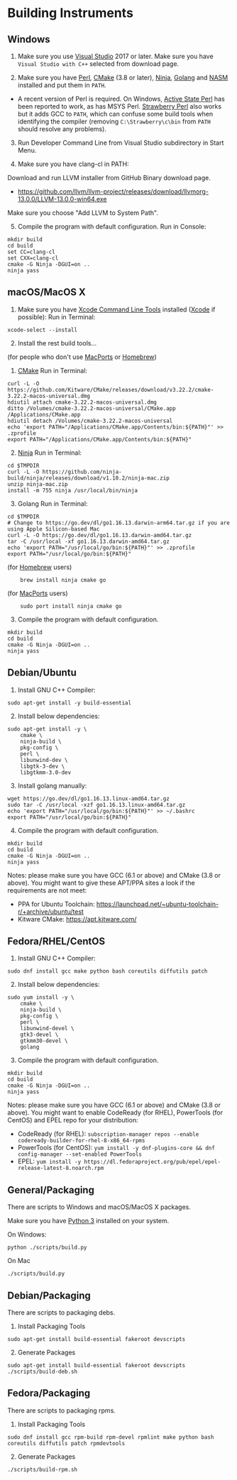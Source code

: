 # Building Instruments

## Windows

1. Make sure you use [Visual Studio][vs] 2017 or later.
Make sure you have `Visual Studio with C++` selected from download page.

2. Make sure you have [Perl], [CMake] (3.8 or later), [Ninja], [Golang] and [NASM] installed and put them in `PATH`.

  * A recent version of Perl is required.
    On Windows, [Active State Perl](http://www.activestate.com/activeperl/) has been reported to work, as has MSYS Perl.
    [Strawberry Perl](http://strawberryperl.com/) also works but it adds GCC to `PATH`,
    which can confuse some build tools when identifying the compiler
    (removing `C:\Strawberry\c\bin` from `PATH` should resolve any problems).

3. Run Developer Command Line from Visual Studio subdirectory in Start Menu.

4. Make sure you have clang-cl in PATH:

Download and run LLVM installer from GitHub Binary download page.
- https://github.com/llvm/llvm-project/releases/download/llvmorg-13.0.0/LLVM-13.0.0-win64.exe

Make sure you choose "Add LLVM to System Path".

5. Compile the program with default configuration.
Run in Console:
```
mkdir build
cd build
set CC=clang-cl
set CXX=clang-cl
cmake -G Ninja -DGUI=on ..
ninja yass
```

## macOS/MacOS X

1. Make sure you have [Xcode Command Line Tools][xcode-commandline] installed ([Xcode] if possible):
Run in Terminal:
```
xcode-select --install
```
2. Install the rest build tools...

(for people who don't use [MacPorts] or [Homebrew])

1. [CMake]
Run in Terminal:
```
curl -L -O https://github.com/Kitware/CMake/releases/download/v3.22.2/cmake-3.22.2-macos-universal.dmg
hdiutil attach cmake-3.22.2-macos-universal.dmg
ditto /Volumes/cmake-3.22.2-macos-universal/CMake.app /Applications/CMake.app
hdiutil detach /Volumes/cmake-3.22.2-macos-universal
echo 'export PATH="/Applications/CMake.app/Contents/bin:${PATH}"' >> .zprofile
export PATH="/Applications/CMake.app/Contents/bin:${PATH}"
```
2. [Ninja]
Run in Terminal:
```
cd $TMPDIR
curl -L -O https://github.com/ninja-build/ninja/releases/download/v1.10.2/ninja-mac.zip
unzip ninja-mac.zip
install -m 755 ninja /usr/local/bin/ninja
```
3. Golang
Run in Terminal:
```
cd $TMPDIR
# Change to https://go.dev/dl/go1.16.13.darwin-arm64.tar.gz if you are using Apple Silicon-based Mac
curl -L -O https://go.dev/dl/go1.16.13.darwin-amd64.tar.gz
tar -C /usr/local -xf go1.16.13.darwin-amd64.tar.gz
echo 'export PATH="/usr/local/go/bin:${PATH}"' >> .zprofile
export PATH="/usr/local/go/bin:${PATH}"
```

(for [Homebrew] users)

```
    brew install ninja cmake go
```

(for [MacPorts] users)

```
    sudo port install ninja cmake go
```

3. Compile the program with default configuration.
```
mkdir build
cd build
cmake -G Ninja -DGUI=on ..
ninja yass
```


## Debian/Ubuntu
1. Install GNU C++ Compiler:
```
sudo apt-get install -y build-essential
```
2. Install below dependencies:
```
sudo apt-get install -y \
    cmake \
    ninja-build \
    pkg-config \
    perl \
    libunwind-dev \
    libgtk-3-dev \
    libgtkmm-3.0-dev

```
3. Install golang manually:
```
wget https://go.dev/dl/go1.16.13.linux-amd64.tar.gz
sudo tar -C /usr/local -xzf go1.16.13.linux-amd64.tar.gz
echo 'export PATH="/usr/local/go/bin:${PATH}"' >> ~/.bashrc
export PATH="/usr/local/go/bin:${PATH}"
```
4. Compile the program with default configuration.
```
mkdir build
cd build
cmake -G Ninja -DGUI=on ..
ninja yass
```

Notes: please make sure you have GCC (6.1 or above) and CMake (3.8 or above).
You might want to give these APT/PPA sites a look if the requirements are not meet:
- PPA for Ubuntu Toolchain: https://launchpad.net/~ubuntu-toolchain-r/+archive/ubuntu/test
- Kitware CMake: https://apt.kitware.com/

## Fedora/RHEL/CentOS
1. Install GNU C++ Compiler:
```
sudo dnf install gcc make python bash coreutils diffutils patch
```
2. Install below dependencies:
```
sudo yum install -y \
    cmake \
    ninja-build \
    pkg-config \
    perl \
    libunwind-devel \
    gtk3-devel \
    gtkmm30-devel \
    golang
```
3. Compile the program with default configuration.
```
mkdir build
cd build
cmake -G Ninja -DGUI=on ..
ninja yass
```

Notes: please make sure you have GCC (6.1 or above) and CMake (3.8 or above).
You might want to enable CodeReady (for RHEL), PowerTools (for CentOS) and EPEL repo for your distribution:
- CodeReady (for RHEL): `subscription-manager repos --enable codeready-builder-for-rhel-8-x86_64-rpms`
- PowerTools (for CentOS): `yum install -y dnf-plugins-core && dnf config-manager --set-enabled PowerTools`
- EPEL: `yum install -y https://dl.fedoraproject.org/pub/epel/epel-release-latest-8.noarch.rpm`


## General/Packaging

There are scripts to Windows and macOS/MacOS X packages.

Make sure you have [Python 3][py3] installed on your system.

On Windows:
```
python ./scripts/build.py
```

On Mac
```
./scripts/build.py
```

## Debian/Packaging

There are scripts to packaging debs.

1. Install Packaging Tools
```
sudo apt-get install build-essential fakeroot devscripts
```

2. Generate Packages
```
sudo apt-get install build-essential fakeroot devscripts
./scripts/build-deb.sh
```

## Fedora/Packaging

There are scripts to packaging rpms.

1. Install Packaging Tools
```
sudo dnf install gcc rpm-build rpm-devel rpmlint make python bash coreutils diffutils patch rpmdevtools
```

2. Generate Packages
```
./scripts/build-rpm.sh
```

[vs]: https://visualstudio.microsoft.com/downloads/
[Perl]: https://www.perl.org/get.html
[CMake]: https://cmake.org/download/
[Ninja]: https://ninja-build.org/
[Golang]: https://go.dev/dl/
[NASM]: https://www.nasm.us/
[xcode-commandline]: https://developer.apple.com/download/more/
[Xcode]: https://apps.apple.com/us/app/xcode/id497799835?mt=12
[vcpkg]: https://github.com/microsoft/vcpkg
[MacPorts]: https://www.macports.org/install.php
[HomeBrew]: https://brew.sh
[py3]: https://www.python.org/downloads/
